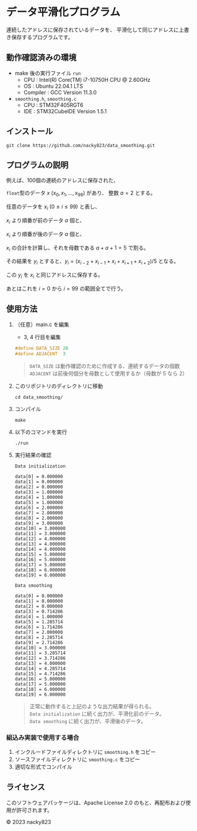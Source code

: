 # データ平滑化プログラム
連続したアドレスに保存されているデータを、
平滑化して同じアドレスに上書き保存するプログラムです。

## 動作確認済みの環境
+ make 後の実行ファイル `run`
    + CPU : Intel(R) Core(TM) i7-10750H CPU @ 2.60GHz
    + OS : Ubuntu 22.04.1 LTS
    + Compiler : GCC Version 11.3.0
+ `smoothing.h`, `smoothing.c`
    + CPU : STM32F405RGT6
    + IDE : STM32CubeIDE Version 1.5.1

## インストール
```
git clone https://github.com/nacky823/data_smoothing.git
```

## プログラムの説明

例えば、100個の連続のアドレスに保存された、

`float`型のデータ $x$ $(x_0, x_1, ..., x_{99})$ があり、
整数 $a = 2$ とする。

任意のデータを $x_i$ $(0 \leq i \leq 99)$ と表し、

$x_i$ より順番が前のデータ $a$ 個と、

$x_i$ より順番が後のデータ $a$ 個と、

$x_i$ の合計を計算し、それを母数である $a + a + 1 = 5$ で割る。

その結果を $y_i$ とすると、$y_i = (x_{i-2} + x_{i-1} + x_i + x_{i+1} + x_{i+2}) / 5$ となる。

この $y_i$ を $x_i$ と同じアドレスに保存する。

あとはこれを $i = 0$ から $i = 99$ の範囲全てで行う。

## 使用方法
1. （任意）main.c を編集
    + 3, 4 行目を編集
    ```c
    #define DATA_SIZE 20
    #define ADJACENT  3
    ```
    > `DATA_SIZE` は動作確認のために作成する、連続するデータの個数  
    > `ADJACENT` は前後何個分を母数として使用するか（母数が 5 なら 2）
1. このリポジトリのディレクトリに移動
    ```
    cd data_smoothing/
    ```
1. コンパイル
    ```
    make
    ```
1. 以下のコマンドを実行
    ```
    ./run
    ```
1. 実行結果の確認
    ```
    Data initialization
    
    data[0] = 0.000000
    data[1] = 0.000000
    data[2] = 0.000000
    data[3] = 1.000000
    data[4] = 1.000000
    data[5] = 1.000000
    data[6] = 2.000000
    data[7] = 2.000000
    data[8] = 2.000000
    data[9] = 3.000000
    data[10] = 3.000000
    data[11] = 3.000000
    data[12] = 4.000000
    data[13] = 4.000000
    data[14] = 4.000000
    data[15] = 5.000000
    data[16] = 5.000000
    data[17] = 5.000000
    data[18] = 6.000000
    data[19] = 6.000000
    
    Data smoothing
    
    data[0] = 0.000000
    data[1] = 0.000000
    data[2] = 0.000000
    data[3] = 0.714286
    data[4] = 1.000000
    data[5] = 1.285714
    data[6] = 1.714286
    data[7] = 2.000000
    data[8] = 2.285714
    data[9] = 2.714286
    data[10] = 3.000000
    data[11] = 3.285714
    data[12] = 3.714286
    data[13] = 4.000000
    data[14] = 4.285714
    data[15] = 4.714286
    data[16] = 5.000000
    data[17] = 5.000000
    data[18] = 6.000000
    data[19] = 6.000000
    ```

    > 正常に動作すると上記のような出力結果が得られる。  
    > `Data initialization` に続く出力が、平滑化前のデータ。  
    > `Data smoothing` に続く出力が、平滑後のデータ。

### 組込み実装で使用する場合
1. インクルードファイルディレクトリに `smoothing.h` をコピー
1. ソースファイルディレクトリに `smoothing.c` をコピー
1. 適切な形式でコンパイル

## ライセンス

このソフトウェアパッケージは、Apache License 2.0 のもと、再配布および使用が許可されます。

© 2023 nacky823